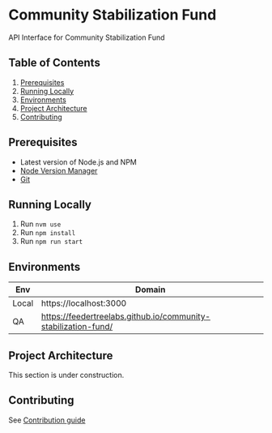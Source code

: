 # Community Stabilization Fund
API Interface for Community Stabilization Fund

## Table of Contents
1. [Prerequisites](#prerequisites)
2. [Running Locally](#running-locally)
3. [Environments](#environments)
4. [Project Architecture](#project-architecture)
5. [Contributing](#contributing)

## Prerequisites

- Latest version of Node.js and NPM
- [Node Version Manager](https://github.com/nvm-sh/nvm/blob/master/README.md#installing-and-updating)
- [Git](https://git-scm.com/book/en/v2/Getting-Started-Installing-Git)

## Running Locally

1. Run `nvm use` 
2. Run `npm install`
3. Run `npm run start`

## Environments

|   Env       | Domain                  |
| ----------- | ----------------------  |
| Local       | https://localhost:3000  |
| QA          | https://feedertreelabs.github.io/community-stabilization-fund/ |

## Project Architecture

This section is under construction.

## Contributing

See [Contribution guide](Contribution.md)